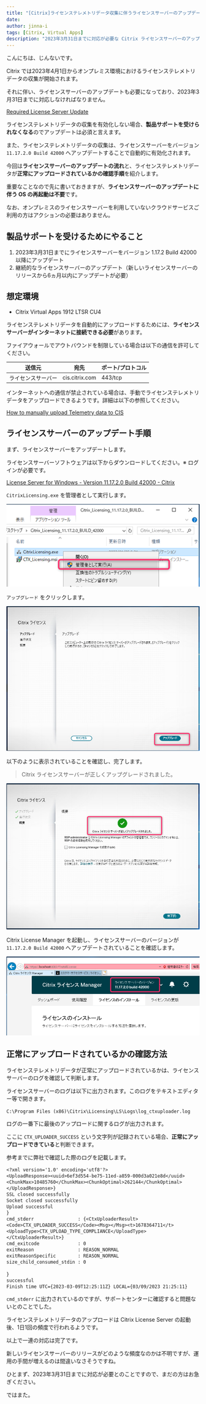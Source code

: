 ```yaml
---
title: "[Citrix]ライセンステレメトリデータ収集に伴うライセンスサーバーのアップデート対応"
date: 
author: jinna-i
tags: [Citrix, Virtual Apps]
description: "2023年3月31日までに対応が必要な Citrix ライセンスサーバーのアップデートの流れと、動作確認の方法を紹介しています。"
---
```


こんにちは、じんないです。

Citrix では2023年4月1日からオンプレミス環境におけるライセンステレメトリデータの収集が開始されます。

それに伴い、ライセンスサーバーのアップデートも必要になっており、2023年3月31日までに対応しなければなりません。

[Required License Server Update](https://support.citrix.com/article/CTX477636/required-license-server-update)

ライセンステレメトリデータの収集を有効化しない場合、**製品サポートを受けられなくなる**のでアップデートは必須と言えます。

また、ライセンステレメトリデータの収集は、ライセンスサーバーをバージョン `11.17.2.0 Build 42000` へアップデートすることで自動的に有効化されます。

今回は**ライセンスサーバーのアップデートの流れ**と、ライセンステレメトリデータが**正常にアップロードされているかの確認手順**を紹介します。

重要なことなので先に書いておきますが、**ライセンスサーバーのアップデートに伴う OS の再起動は不要**です。

なお、オンプレミスのライセンスサーバーを利用していないクラウドサービスご利用の方はアクションの必要はありません。

## 製品サポートを受けるためにやること

1. 2023年3月31日までにライセンスサーバーをバージョン 1.17.2 Build 42000 以降にアップデート 
2. 継続的なライセンスサーバーのアップデート（新しいライセンスサーバーのリリースから6ヵ月以内にアップデートが必要）

## 想定環境

- Citrix Virtual Apps 1912 LTSR CU4

ライセンステレメトリデータを自動的にアップロードするためには、**ライセンスサーバーがインターネットに接続できる必要**があります。

ファイアウォールでアウトバウンドを制限している場合は以下の通信を許可してください。

送信元 | 宛先 | ポート/プロトコル
-- | -- | --
ライセンスサーバー | cis.citrix.com | 443/tcp

インターネットへの通信が禁止されている場合は、手動でライセンステレメトリデータをアップロードできるようです。詳細は以下の参照してください。

[How to manually upload Telemetry data to CIS](https://support.citrix.com/article/CTX472950/how-to-manually-upload-telemetry-data-to-cis)


## ライセンスサーバーのアップデート手順

まず、ライセンスサーバーをアップデートします。

ライセンスサーバーソフトウェアは以下からダウンロードしてください。※ ログインが必要です。

[License Server for Windows - Version 11.17.2.0 Build 42000 - Citrix](https://www.citrix.com/downloads/licensing/license-server/license-server-version-111720-42000-for-windows.html)

`CitrixLicensing.exe` を管理者として実行します。

![exe ファイルの実行](images/001.png)

`アップグレード` をクリックします。

![アップグレード](images/002.png)

以下のように表示されていることを確認し、完了します。

> Citrix ライセンスサーバーが正しくアップグレードされました。

![アップグレードの完了](images/003.png)

Citrix License Manager を起動し、ライセンスサーバーのバージョンが `11.17.2.0 Build 42000` へアップデートされていることを確認します。

![アップグレードの完了](images/004.png)

## 正常にアップロードされているかの確認方法

ライセンステレメトリデータが正常にアップロードされているかは、ライセンスサーバーのログを確認して判断します。

ライセンスサーバーのログは以下に出力されます。このログをテキストエディター等で開きます。

`C:\Program Files (x86)\Citrix\Licensing\LS\Logs\log_ctxuploader.log`

ログの一番下に最後のアップロードに関するログが出力されます。

ここに `CTX_UPLOADER_SUCCESS` という文字列が記録されている場合、**正常にアップロードできている**と判断できます。

参考までに弊社で確認した際のログを記載します。

```{7}
<?xml version='1.0' encoding='utf8'?>
<UploadResponse><uuid>6ef3d554-be75-11ed-a859-000d3a021e8d</uuid><ChunkMax>10485760</ChunkMax><ChunkOptimal>262144</ChunkOptimal></UploadResponse>}
SSL closed successfully
Socket closed successfully
Upload successful
}
cmd_stderr                : {<CtxUploaderResult><Code>CTX_UPLOADER_SUCCESS</Code><Msg></Msg><t>1678364711</t><UploadType>CTX_UPLOAD_TYPE_COMPLIANCE</UploadType></CtxUploaderResult>}
cmd_exitcode              : 0
exitReason                : REASON_NORMAL
exitReasonSpecific        : REASON_NORMAL
size_child_consumed_stdin : 0

}
successful
Finish time UTC={2023-03-09T12:25:11Z} LOCAL={03/09/2023 21:25:11}
```

`cmd_stderr` に出力されているのですが、サポートセンターに確認すると問題ないとのことでした。

ライセンステレメトリデータのアップロードは Citrix License Server の起動後、1日1回の頻度で行われるようです。

以上で一連の対応は完了です。

新しいライセンスサーバーのリリースがどのような頻度なのかは不明ですが、運用の手間が増えるのは間違いなさそうですね。

ひとまず、2023年3月31日までに対応が必要とのことですので、まだの方はお急ぎください。

ではまた。
